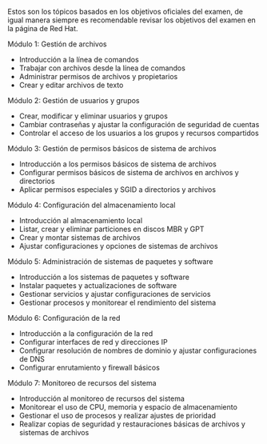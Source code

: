 Estos son los tópicos basados en los objetivos oficiales del examen, de igual manera siempre es recomendable revisar los objetivos del examen en la página de Red Hat.

Módulo 1: Gestión de archivos

-   Introducción a la línea de comandos
-   Trabajar con archivos desde la línea de comandos
-   Administrar permisos de archivos y propietarios
-   Crear y editar archivos de texto

Módulo 2: Gestión de usuarios y grupos

-   Crear, modificar y eliminar usuarios y grupos
-   Cambiar contraseñas y ajustar la configuración de seguridad de cuentas
-   Controlar el acceso de los usuarios a los grupos y recursos compartidos

Módulo 3: Gestión de permisos básicos de sistema de archivos

-   Introducción a los permisos básicos de sistema de archivos
-   Configurar permisos básicos de sistema de archivos en archivos y directorios
-   Aplicar permisos especiales y SGID a directorios y archivos

Módulo 4: Configuración del almacenamiento local

-   Introducción al almacenamiento local
-   Listar, crear y eliminar particiones en discos MBR y GPT
-   Crear y montar sistemas de archivos
-   Ajustar configuraciones y opciones de sistemas de archivos

Módulo 5: Administración de sistemas de paquetes y software

-   Introducción a los sistemas de paquetes y software
-   Instalar paquetes y actualizaciones de software
-   Gestionar servicios y ajustar configuraciones de servicios
-   Gestionar procesos y monitorear el rendimiento del sistema

Módulo 6: Configuración de la red

-   Introducción a la configuración de la red
-   Configurar interfaces de red y direcciones IP
-   Configurar resolución de nombres de dominio y ajustar configuraciones de DNS
-   Configurar enrutamiento y firewall básicos

Módulo 7: Monitoreo de recursos del sistema

-   Introducción al monitoreo de recursos del sistema
-   Monitorear el uso de CPU, memoria y espacio de almacenamiento
-   Gestionar el uso de procesos y realizar ajustes de prioridad
-   Realizar copias de seguridad y restauraciones básicas de archivos y sistemas de archivos